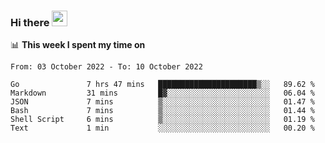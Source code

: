 ### Hi there <a href="https://www.gautamkrishnar.com/"><img src="https://media.giphy.com/media/hvRJCLFzcasrR4ia7z/giphy.gif" width="25px"></a>

📊 **This week I spent my time on**

<!--START_SECTION:waka-->

```text
From: 03 October 2022 - To: 10 October 2022

Go               7 hrs 47 mins   ██████████████████████▒░░   89.62 %
Markdown         31 mins         █▓░░░░░░░░░░░░░░░░░░░░░░░   06.04 %
JSON             7 mins          ▒░░░░░░░░░░░░░░░░░░░░░░░░   01.47 %
Bash             7 mins          ▒░░░░░░░░░░░░░░░░░░░░░░░░   01.44 %
Shell Script     6 mins          ▒░░░░░░░░░░░░░░░░░░░░░░░░   01.19 %
Text             1 min           ░░░░░░░░░░░░░░░░░░░░░░░░░   00.20 %
```

<!--END_SECTION:waka-->
